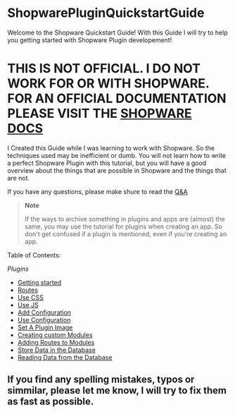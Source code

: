 # ShopwarePluginQuickstartGuide

Welcome to the Shopware Quickstart Guide! With this Guide I will try to help you getting started with Shopware Plugin developement!

# **THIS IS NOT OFFICIAL. I DO NOT WORK FOR OR WITH SHOPWARE. FOR AN OFFICIAL DOCUMENTATION PLEASE VISIT THE [SHOPWARE DOCS](https://docs.shopware.com/en)**

I Created this Guide while I was learning to work with Shopware. So the techniques used may be inefficient or dumb. You will not learn how to write a perfect Shopware Plugin with this tutorial, but you will have a good overview about the things that are possible in Shopware and the things that are not.

If you have any questions, please make shure to read the [Q&A](https://github.com/kollhdxdlp/ShopwarePluginQuickstartGuide/blob/main/Q%26A.md)

>__Note__
>
> If the ways to archive something in plugins and apps are (almost) the same, you may use the tutorial for plugins when creating an app. So don't get confused if a plugin is mentioned, even if you're creating an app.

Table of Contents:

*Plugins*
- [Getting started](https://github.com/kollhdxdlp/ShopwarePluginQuickstartGuide/blob/main/GettingStarted.md)
- [Routes](https://github.com/kollhdxdlp/ShopwarePluginQuickstartGuide/blob/main/Routes.md)
- [Use CSS](https://github.com/kollhdxdlp/ShopwarePluginQuickstartGuide/blob/main/embeddingCSS.md)
- [Use JS](https://github.com/kollhdxdlp/ShopwarePluginQuickstartGuide/blob/main/embeddingJS.md)
- [Add Configuration](https://github.com/kollhdxdlp/ShopwarePluginQuickstartGuide/blob/main/AddConfiguration.md)
- [Use Configuration](https://github.com/kollhdxdlp/ShopwarePluginQuickstartGuide/blob/main/UseConfiguration.md)
- [Set A Plugin Image](https://github.com/kollhdxdlp/ShopwarePluginQuickstartGuide/blob/main/addingImage.md)
- [Creating custom Modules](https://github.com/kollhdxdlp/ShopwarePluginQuickstartGuide/blob/main/CustomModules.md)
- [Adding Routes to Modules](https://github.com/kollhdxdlp/ShopwarePluginQuickstartGuide/blob/main/addingRoutesInModules.md)
- [Store Data in the Database](https://github.com/kollhdxdlp/ShopwarePluginQuickstartGuide/blob/main/storingFilesInDatabase(entitie))
- [Reading Data from the Database](https://github.com/kollhdxdlp/ShopwarePluginQuickstartGuide/blob/main/readingDataFromDatabase)

## If you find any spelling mistakes, typos or simmilar, please let me know, I will try to fix them as fast as possible.
